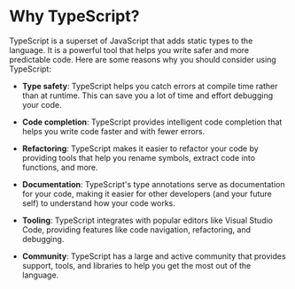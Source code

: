 # Why TypeScript?

TypeScript is a superset of JavaScript that adds static types to the language. It is a powerful tool that helps you write safer and more predictable code. Here are some reasons why you should consider using TypeScript:

- **Type safety**: TypeScript helps you catch errors at compile time rather than at runtime. This can save you a lot of time and effort debugging your code.

- **Code completion**: TypeScript provides intelligent code completion that helps you write code faster and with fewer errors.

- **Refactoring**: TypeScript makes it easier to refactor your code by providing tools that help you rename symbols, extract code into functions, and more.

- **Documentation**: TypeScript's type annotations serve as documentation for your code, making it easier for other developers (and your future self) to understand how your code works.

- **Tooling**: TypeScript integrates with popular editors like Visual Studio Code, providing features like code navigation, refactoring, and debugging.

- **Community**: TypeScript has a large and active community that provides support, tools, and libraries to help you get the most out of the language.
